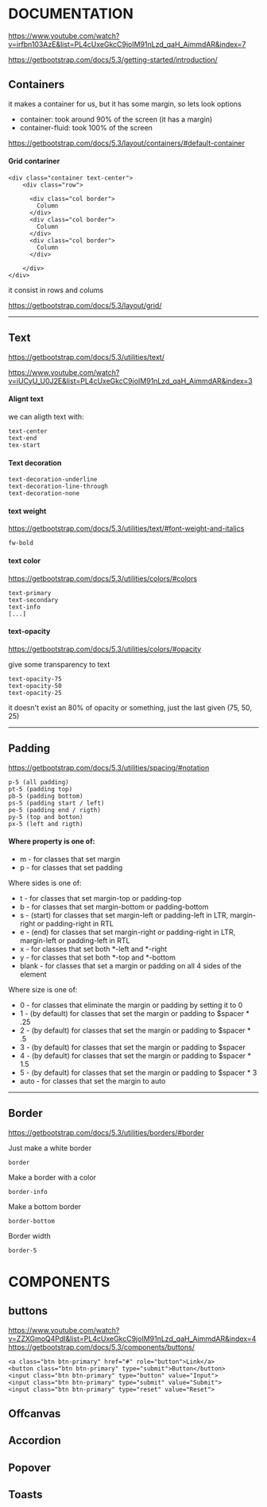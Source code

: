 # DOCUMENTATION

https://www.youtube.com/watch?v=irfbn103AzE&list=PL4cUxeGkcC9joIM91nLzd_qaH_AimmdAR&index=7

https://getbootstrap.com/docs/5.3/getting-started/introduction/

## Containers

it makes a container for us, but it has some margin, so lets look options

+ container: took around 90% of the screen (it has a margin)
+ container-fluid: took 100% of the screen

https://getbootstrap.com/docs/5.3/layout/containers/#default-container


#### Grid contariner

    <div class="container text-center">
        <div class="row">

          <div class="col border">
            Column
          </div>
          <div class="col border">
            Column
          </div>
          <div class="col border">
            Column
          </div>

        </div>
    </div>

it consist in rows and colums 

https://getbootstrap.com/docs/5.3/layout/grid/

<hr>

## Text

https://getbootstrap.com/docs/5.3/utilities/text/

https://www.youtube.com/watch?v=iUCyU_U0J2E&list=PL4cUxeGkcC9joIM91nLzd_qaH_AimmdAR&index=3

#### Alignt text
we can aligth text with:

    text-center
    text-end
    tex-start

#### Text decoration

    text-decoration-underline
    text-decoration-line-through
    text-decoration-none

#### text weight

https://getbootstrap.com/docs/5.3/utilities/text/#font-weight-and-italics

    fw-bold

#### text color

https://getbootstrap.com/docs/5.3/utilities/colors/#colors

    text-primary
    text-secondary
    text-info
    [...]

#### text-opacity
https://getbootstrap.com/docs/5.3/utilities/colors/#opacity

give some transparency to text 

    text-opacity-75
    text-opacity-50
    text-opacity-25

it doesn't exist an 80% of opacity or something, just the last given (75, 50, 25)
<hr>

## Padding

https://getbootstrap.com/docs/5.3/utilities/spacing/#notation

    p-5 (all padding)
    pt-5 (padding top)
    pb-5 (padding bottom)
    ps-5 (padding start / left)
    pe-5 (padding end / rigth)
    py-5 (top and botton)
    px-5 (left and rigth)

#### Where property is one of:

+ m - for classes that set margin
+ p - for classes that set padding

Where sides is one of:

+ t - for classes that set margin-top or padding-top
+ b - for classes that set margin-bottom or padding-bottom
+ s - (start) for classes that set margin-left or padding-left in LTR, margin-right or padding-right in RTL
+ e - (end) for classes that set margin-right or padding-right in LTR, margin-left or padding-left in RTL
+ x - for classes that set both *-left and *-right
+ y - for classes that set both *-top and *-bottom
+ blank - for classes that set a margin or padding on all 4 sides of the element

Where size is one of:

+ 0 - for classes that eliminate the margin or padding by setting it to 0
+ 1 - (by default) for classes that set the margin or padding to $spacer * .25
+ 2 - (by default) for classes that set the margin or padding to $spacer * .5
+ 3 - (by default) for classes that set the margin or padding to $spacer
+ 4 - (by default) for classes that set the margin or padding to $spacer * 1.5
+ 5 - (by default) for classes that set the margin or padding to $spacer * 3
+ auto - for classes that set the margin to auto

<hr>

## Border

https://getbootstrap.com/docs/5.3/utilities/borders/#border

Just make a white border

    border

Make a border with a color

    border-info


Make a bottom border

    border-bottom

Border width

    border-5




# COMPONENTS 

## buttons

https://www.youtube.com/watch?v=ZZXGmoQ4PdI&list=PL4cUxeGkcC9joIM91nLzd_qaH_AimmdAR&index=4
https://getbootstrap.com/docs/5.3/components/buttons/

    <a class="btn btn-primary" href="#" role="button">Link</a>
    <button class="btn btn-primary" type="submit">Button</button>
    <input class="btn btn-primary" type="button" value="Input">
    <input class="btn btn-primary" type="submit" value="Submit">
    <input class="btn btn-primary" type="reset" value="Reset">

## Offcanvas

## Accordion

## Popover

## Toasts